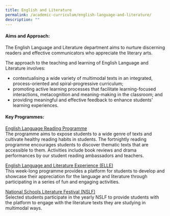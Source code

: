 ```yaml
---
title: English and Literature
permalink: /academic-curriculum/english-language-and-literature/
description: ""
---
```

#### Aims and Approach:

The English Language and Literature department aims to nurture discerning readers and effective communicators who appreciate the literary arts.

The approach to the teaching and learning of English Language and Literature involves:

*   contextualising a wide variety of multimodal texts in an integrated, process-oriented and spiral-progressive curriculum;
*   promoting active learning processes that facilitate learning-focused interactions, metacognition and meaning-making in the classroom; and
*   providing meaningful and effective feedback to enhance students' learning experiences.

#### Key Programmes:

<u>English Language Reading Programme</u><br>
The programme aims to expose students to a wide genre of texts and cultivate healthy reading habits in students. The fortnightly reading programme encourages students to discover thematic texts that are accessible to them. Activities include book reviews and drama performances by our student reading ambassadors and teachers.  

<u>English Language and Literature Experience (ELLE)</u><br>
This week-long programme provides a platform for students to develop and showcase their appreciation for the language and literature through participating in a series of fun and engaging activities.

<u>National Schools Literature Festival (NSLF)</u><br>
Selected students participate in the yearly NSLF to provide students with the platform to engage with the literature texts they are studying in multimodal ways.